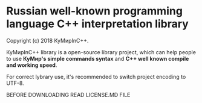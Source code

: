 # Russian well-known programming language C++ interpretation library #

Copyright (c) 2018 КуМирInC++.

КуМирInC++ library is a open-source library project, which can help people
to use __КуМир's simple commands syntax__ and __C++ well known compile and
working speed__.

For correct lybrary use, it's recommended to switch project encoding to
UTF-8.

BEFORE DOWNLOADING READ LICENSE.MD FILE
